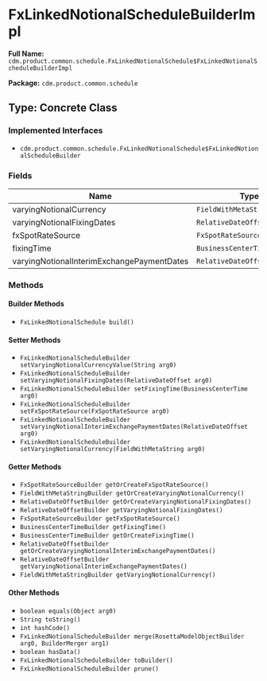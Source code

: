 # FxLinkedNotionalScheduleBuilderImpl

**Full Name:** `cdm.product.common.schedule.FxLinkedNotionalSchedule$FxLinkedNotionalScheduleBuilderImpl`

**Package:** `cdm.product.common.schedule`

## Type: Concrete Class

### Implemented Interfaces

- `cdm.product.common.schedule.FxLinkedNotionalSchedule$FxLinkedNotionalScheduleBuilder`

### Fields

| Name | Type | Description |
|------|------|-------------|
| varyingNotionalCurrency | `FieldWithMetaStringBuilder` |  |
| varyingNotionalFixingDates | `RelativeDateOffsetBuilder` |  |
| fxSpotRateSource | `FxSpotRateSourceBuilder` |  |
| fixingTime | `BusinessCenterTimeBuilder` |  |
| varyingNotionalInterimExchangePaymentDates | `RelativeDateOffsetBuilder` |  |

### Methods

#### Builder Methods

- `FxLinkedNotionalSchedule build()`

#### Setter Methods

- `FxLinkedNotionalScheduleBuilder setVaryingNotionalCurrencyValue(String arg0)`
- `FxLinkedNotionalScheduleBuilder setVaryingNotionalFixingDates(RelativeDateOffset arg0)`
- `FxLinkedNotionalScheduleBuilder setFixingTime(BusinessCenterTime arg0)`
- `FxLinkedNotionalScheduleBuilder setFxSpotRateSource(FxSpotRateSource arg0)`
- `FxLinkedNotionalScheduleBuilder setVaryingNotionalInterimExchangePaymentDates(RelativeDateOffset arg0)`
- `FxLinkedNotionalScheduleBuilder setVaryingNotionalCurrency(FieldWithMetaString arg0)`

#### Getter Methods

- `FxSpotRateSourceBuilder getOrCreateFxSpotRateSource()`
- `FieldWithMetaStringBuilder getOrCreateVaryingNotionalCurrency()`
- `RelativeDateOffsetBuilder getOrCreateVaryingNotionalFixingDates()`
- `RelativeDateOffsetBuilder getVaryingNotionalFixingDates()`
- `FxSpotRateSourceBuilder getFxSpotRateSource()`
- `BusinessCenterTimeBuilder getFixingTime()`
- `BusinessCenterTimeBuilder getOrCreateFixingTime()`
- `RelativeDateOffsetBuilder getOrCreateVaryingNotionalInterimExchangePaymentDates()`
- `RelativeDateOffsetBuilder getVaryingNotionalInterimExchangePaymentDates()`
- `FieldWithMetaStringBuilder getVaryingNotionalCurrency()`

#### Other Methods

- `boolean equals(Object arg0)`
- `String toString()`
- `int hashCode()`
- `FxLinkedNotionalScheduleBuilder merge(RosettaModelObjectBuilder arg0, BuilderMerger arg1)`
- `boolean hasData()`
- `FxLinkedNotionalScheduleBuilder toBuilder()`
- `FxLinkedNotionalScheduleBuilder prune()`

